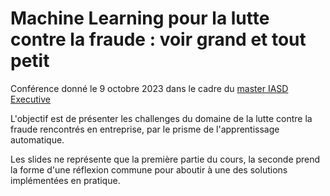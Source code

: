 # Machine Learning pour la lutte contre la fraude : voir grand et tout petit

Conférence donné le 9 octobre 2023 dans le cadre du [master IASD Executive](https://executive-education.dauphine.psl.eu/formations/executive-master-diplome-universite/ia-science-donnees)

L'objectif est de présenter les challenges du domaine de la lutte contre la fraude rencontrés en entreprise, par le prisme de l'apprentissage automatique.

Les slides ne représente que la première partie du cours, la seconde prend la forme d'une réflexion commune pour aboutir à une des solutions implémentées en pratique.
